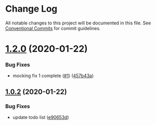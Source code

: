 # Change Log

All notable changes to this project will be documented in this file.
See [Conventional Commits](https://conventionalcommits.org) for commit guidelines.

# [1.2.0](https://github.com/winneras/lerna-lab/compare/v1.1.0...v1.2.0) (2020-01-22)


### Bug Fixes

* mocking fix 1 complete ([#1](https://github.com/winneras/lerna-lab/issues/1)) ([457b43a](https://github.com/winneras/lerna-lab/commit/457b43a705d4dbf42a9905e5327702db9cd4b6ac))





## [1.0.2](https://github.com/winneras/lerna-lab/compare/v1.0.1...v1.0.2) (2020-01-22)


### Bug Fixes

* update todo list ([e90653d](https://github.com/winneras/lerna-lab/commit/e90653d5f5ddd15e3ded3e747dbdb4ac799ab7aa))
